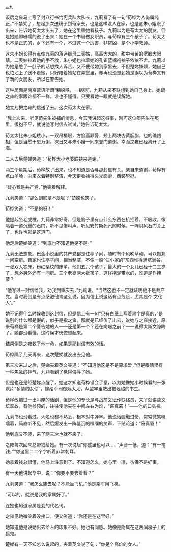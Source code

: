    五九 

   饭后之雍马上写了封八行书给宪兵队大队长，九莉看了有一句“荀桦为人尚属纯正，”不禁笑了，想起那次送稿子到荀家去，也是这样没人在家，也是这朱小姐跟了出来，告诉她荀太太出去了，她在这里替她看孩子。九莉以为是荀太太的朋友，但是她随即嗫嚅的说了出来：她在一个书局做女职员，与荀桦有三个孩子了。荀太太也不是正式的，乡下还有一个，不过这一个厉害，非常凶，是个小学教师。

   这朱小姐长得有点像九莉的落选继母二表姑，高高大大的，甜中带苦的宽脸大眼睛。二表姑拉着她的手不放，朱小姐也拉着她的孔雀蓝棉袍袖子依依不舍。九莉以为她是憋了一肚子的话想找人诉苦，又不便带她到家里去，不但楚娣嫌烦，她自己也怕沾上了送不走她，只好陪着她站在弄堂里，却再也没想到她是误以为荀桦又有了新的女朋友，所以在警告她。

   这种局面是南京谚语所谓“糟哚哚，一锅粥”，九莉从来不联想到她自己身上。她跟之雍的事跟谁都不一样，谁也不懂得。只要看她一眼就是误解她。

   她立刻把之雍的信送了去。这次荀太太在家。

   “我上次来，听见荀先生被捕的消息，今天我讲起这桩事，刚巧这位邵先生在那里，很抱不平，就说他写封信去试试，”她告诉荀太太。

   荀太太比朱小姐矮小，一双吊梢眼，方脸高颧骨，颊上两块杏黄胭脂，也的确凶相，但是当然干恩万谢。次日又与朱小姐一同来登门道谢。幸而之雍已经离开了上海。

   二人去后楚娣笑道：“荀桦大小老婆联袂来道谢。”

   两三个星期后，荀桦放了出来，也不知道是否与那封信有关。亲自来道谢，荀桦有点山羊脸，向来衣着特别整洁，今天更收拾得头光面滑，西装毕挺。

   “疑心我是共产党，”他笑着解释。

   九莉笑道：“那么到底是不是呢？”楚娣也笑了。

   荀桦笑道：“不是的呀！”

   他提起坐老虎櫈，九莉非常好奇，但是脑子里有点什么东西在抗拒着，不吸收，像隔着一道沉重的石门，听不见惨叫声。听见安竹斯死讯的时候。一阵阴风石门关上了，也许也就是这道门。

   他走后楚娣笑道：“到底也不知道他是不是。”

   九莉无法想象。巴金小说里的共产党都是住亭子间，随时有个风吹草动，可以搬剩一间空房。荀家也住亭子间，相当整洁，不像一般“住小家的”东西堆得满坑满谷。一张双人铁床，粉红条纹的床单。他们五六个孩子，最大的一个女儿已经十二三岁了，想必另外还有一间房。三个老婆两大批孩子，这样拖泥带水的，难道是作掩蔽？

   “他写过一封信给我，劝我到重庆去，”九莉说。“当然这也不一定就证明他不是共产党。当时我倒是有点感激他肯这么说，因为信上说这话有点危险，尤其是个‘文化人’。”

   她不记得什么时候收到这封信，但是信上有一句“只有白纸上写着黑字是真的，”是说别的什么都是假的，似乎是指之雍。那就是已经传了出去，说她与之雍接近。原来荀桦是第二个警告她的人——还是第一个？还在向璟之前？——说得太斯文隐晦了。她都没看懂，这时候才恍惚想起来。

   结果倒是之雍救了他一命，如果是那封信有效的话。

   荀桦隔了几天再来，这次楚娣就没出去见他。

   第三次来过之后，楚娣夹着英文笑道：“不知道他这是不是算求爱，”但是眼睛里有一种焦急的神气，九莉看到了觉得侮辱了她。

   但是也还是经楚娣点醒了，她这才知道荀桦错会了意，以为她像她小时候看的一张默片“多情的女伶”，嫁给军阀做姨太太，从监牢里救出被诬陷的书生。

   荀桦改编过一出叫座的话剧，但是他的专长是与战前文坛作联络员，来了就讲些文坛掌故，有他参预的，往往使他夹在中间左右为难，“窘真窘！”——他的口头禅。

   九莉书也没看过，人名也都不熟悉，根本对牛弹琴。他说话圆融过份，常常微笑嗫嚅着，简直听不见，然后爆发出一阵低沉的嘿嘿的笑声，下结论道：“窘真窘！”

   他到底又不傻，来了两三次也就不来了。

   之雍每次回来总带钱给她。有一次说起“你这里也可以……”声音一低，道：“有一笔钱，”“你这里二二个字听着非常刺耳。

   她拿着钱总很僵，他马上注意到了。不知道怎么，她心里一凛，彷佛不是好事。

   有一天他讲起华中，说：“你要不要去看看？”

   九莉笑道：“我怎么能去呢？不能坐飞机。”他是乘军用飞机。

   “可以的，就说是我的家属好了。”

   连她也知道家属是妾的代名词。

   之雍见她微笑着没接口，便又笑道：“你还是在这里好。”

   她知道他是说她出去给人的印象不好。她也有同感。她像是附属在这两间房子上的狐鬼。

   楚娣有一天不知怎么说起的，夹着英文说了句：“你是个高价的女人。”

